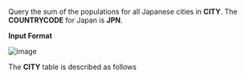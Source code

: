 Query the sum of the populations for all Japanese cities in **CITY**. The **COUNTRYCODE** for Japan is **JPN**.

**Input Format**

![image](https://s3.amazonaws.com/hr-challenge-images/8137/1449729804-f21d187d0f-CITY.jpg)

The **CITY** table is described as follows